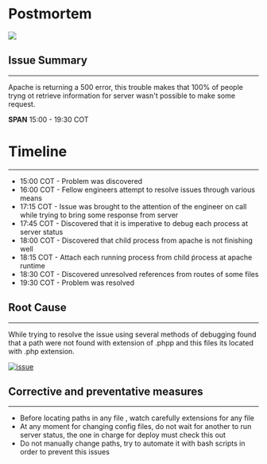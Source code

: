 # Postmortem

![](https://media.giphy.com/media/zOvBKUUEERdNm/giphy.gif)

## Issue Summary
---
Apache is returning a 500 error, this trouble makes that 100% of people tryng ot retrieve information for server wasn't possible to make some request.

**SPAN** 15:00 - 19:30 COT


# Timeline
---
* 15:00 COT - Problem was discovered
* 16:00 COT - Fellow engineers attempt to resolve issues through various means
* 17:15 COT - Issue was brought to the attention of the engineer on call while trying to bring some response from server
* 17:45 COT - Discovered that it is imperative to debug each process at server status
* 18:00 COT - Discovered that child process from apache is not finishing well
* 18:15 COT - Attach each running process from child ṕrocess at apache runtime
* 18:30 COT - Discovered unresolved references from routes of some files
* 19:30 COT - Problem was resolved

## Root Cause
---
While trying to resolve the issue using several methods of debugging found that a path were not found with extension of .phpp
and this files its located with .php extension.

<a href="https://imgbb.com/"><img src="https://i.ibb.co/P61xMkZ/issue.png" alt="issue" border="0"></a>


## Corrective and preventative measures
---
* Before locating paths in any file , watch carefully extensions for any file
* At any moment for changing config files, do not wait for another to run server status, the one in charge for deploy must check this out
* Do not manually change paths, try to automate it with bash scripts in order to prevent this issues

